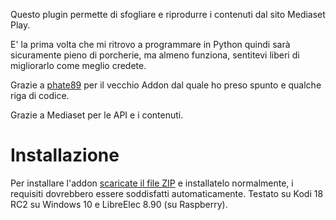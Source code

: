
Questo plugin permette di sfogliare e riprodurre i contenuti dal sito Mediaset Play.

E' la prima volta che mi ritrovo a programmare in Python quindi sarà sicuramente pieno di porcherie, ma almeno funziona, sentitevi liberi di migliorarlo come meglio credete.

Grazie a [phate89](https://github.com/phate89/) per il vecchio Addon dal quale ho preso spunto e qualche riga di codice.

Grazie a Mediaset per le API e i contenuti.

# Installazione
Per installare l'addon [scaricate il file ZIP](https://github.com/kodi-bino/plugin.video.mediasetplay/archive/1.0.0.zip) e installatelo normalmente, i requisiti dovrebbero essere soddisfatti automaticamente.
Testato su Kodi 18 RC2 su Windows 10 e LibreElec 8.90 (su Raspberry).
